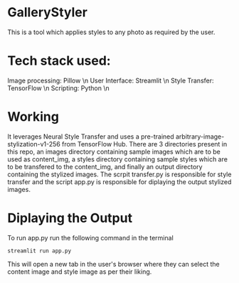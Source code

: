 # GalleryStyler
This is a tool which applies styles to any photo as required by the user.
# Tech stack used:
Image processing: Pillow \n
User Interface: Streamlit \n
Style Transfer: TensorFlow \n
Scripting: Python \n

# Working
It leverages Neural Style Transfer and uses a pre-trained arbitrary-image-stylization-v1-256 from TensorFlow Hub. There are 3 directories present in this repo, an images directory containing sample images which are to be used as content_img, a styles directory containing sample styles which are to be transfered to the content_img, and finally an output directory containing the stylized images.
The scrpit transfer.py is responsible for style transfer and the script app.py is responsible for diplaying the output stylized images.

# Diplaying the Output
To run app.py run the following command in the terminal
```
streamlit run app.py
```
This will open a new tab in the user's browser where they can select the content image and style image as per their liking.
